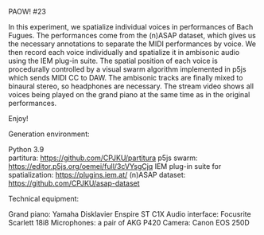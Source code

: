 PAOW! #23 

In this experiment, we spatialize individual voices in performances of Bach Fugues.
The performances come from the (n)ASAP dataset, which gives us the necessary annotations to separate the MIDI performances by voice.
We then record each voice individually and spatialize it in ambisonic audio using the IEM plug-in suite.
The spatial position of each voice is procedurally controlled by a visual swarm algorithm implemented in p5js which sends MIDI CC to DAW.
The ambisonic tracks are finally mixed to binaural stereo, so headphones are necessary.
The stream video shows all voices being played on the grand piano at the same time as in the original performances.

Enjoy!


Generation environment:

Python 3.9  
partitura: https://github.com/CPJKU/partitura
p5js swarm: https://editor.p5js.org/oemei/full/3cVYsgCjq
IEM plug-in suite for spatialization: https://plugins.iem.at/
(n)ASAP dataset: https://github.com/CPJKU/asap-dataset

Technical equipment:

Grand piano: Yamaha Disklavier Enspire ST C1X
Audio interface: Focusrite Scarlett 18i8
Microphones: a pair of AKG P420
Camera: Canon EOS 250D
